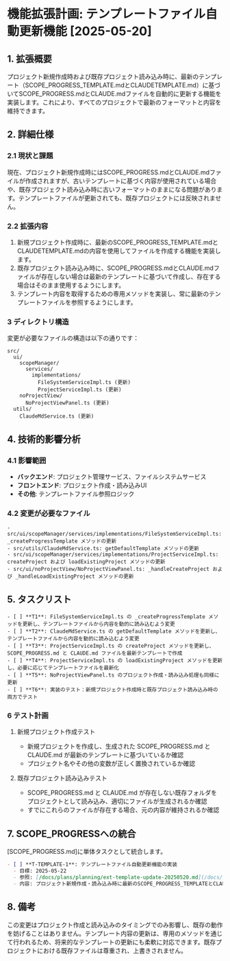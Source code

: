 # 機能拡張計画: テンプレートファイル自動更新機能 [2025-05-20]

## 1. 拡張概要

プロジェクト新規作成時および既存プロジェクト読み込み時に、最新のテンプレート（SCOPE_PROGRESS_TEMPLATE.mdとCLAUDETEMPLATE.md）に基づいてSCOPE_PROGRESS.mdとCLAUDE.mdファイルを自動的に更新する機能を実装します。これにより、すべてのプロジェクトで最新のフォーマットと内容を維持できます。

## 2. 詳細仕様

### 2.1 現状と課題

現在、プロジェクト新規作成時にはSCOPE_PROGRESS.mdとCLAUDE.mdファイルが作成されますが、古いテンプレートに基づく内容が使用されている場合や、既存プロジェクト読み込み時に古いフォーマットのままになる問題があります。テンプレートファイルが更新されても、既存プロジェクトには反映されません。

### 2.2 拡張内容

1. 新規プロジェクト作成時に、最新のSCOPE_PROGRESS_TEMPLATE.mdとCLAUDETEMPLATE.mdの内容を使用してファイルを作成する機能を実装します。
2. 既存プロジェクト読み込み時に、SCOPE_PROGRESS.mdとCLAUDE.mdファイルが存在しない場合は最新のテンプレートに基づいて作成し、存在する場合はそのまま使用するようにします。
3. テンプレート内容を取得するための専用メソッドを実装し、常に最新のテンプレートファイルを参照するようにします。

### 3 ディレクトリ構造

変更が必要なファイルの構造は以下の通りです：

```
src/
  ui/
    scopeManager/
      services/
        implementations/
          FileSystemServiceImpl.ts (更新)
          ProjectServiceImpl.ts (更新)
    noProjectView/
      NoProjectViewPanel.ts (更新)
  utils/
    ClaudeMdService.ts (更新)
```

## 4. 技術的影響分析

### 4.1 影響範囲

- **バックエンド**: プロジェクト管理サービス、ファイルシステムサービス
- **フロントエンド**: プロジェクト作成・読み込みUI
- **その他**: テンプレートファイル参照ロジック

### 4.2 変更が必要なファイル

```
- src/ui/scopeManager/services/implementations/FileSystemServiceImpl.ts: _createProgressTemplate メソッドの更新
- src/utils/ClaudeMdService.ts: getDefaultTemplate メソッドの更新
- src/ui/scopeManager/services/implementations/ProjectServiceImpl.ts: createProject および loadExistingProject メソッドの更新
- src/ui/noProjectView/NoProjectViewPanel.ts: _handleCreateProject および _handleLoadExistingProject メソッドの更新
```

## 5. タスクリスト

```
- [ ] **T1**: FileSystemServiceImpl.ts の _createProgressTemplate メソッドを更新し、テンプレートファイルから内容を動的に読み込むよう変更
- [ ] **T2**: ClaudeMdService.ts の getDefaultTemplate メソッドを更新し、テンプレートファイルから内容を動的に読み込むよう変更
- [ ] **T3**: ProjectServiceImpl.ts の createProject メソッドを更新し、SCOPE_PROGRESS.md と CLAUDE.md ファイルを最新テンプレートで作成
- [ ] **T4**: ProjectServiceImpl.ts の loadExistingProject メソッドを更新し、必要に応じてテンプレートファイルを最新化
- [ ] **T5**: NoProjectViewPanel.ts のプロジェクト作成・読み込み処理も同様に更新
- [ ] **T6**: 実装のテスト：新規プロジェクト作成時と既存プロジェクト読み込み時の両方でテスト
```

### 6 テスト計画

1. 新規プロジェクト作成テスト
   - 新規プロジェクトを作成し、生成された SCOPE_PROGRESS.md と CLAUDE.md が最新のテンプレートに基づいているか確認
   - プロジェクト名やその他の変数が正しく置換されているか確認

2. 既存プロジェクト読み込みテスト
   - SCOPE_PROGRESS.md と CLAUDE.md が存在しない既存フォルダをプロジェクトとして読み込み、適切にファイルが生成されるか確認
   - すでにこれらのファイルが存在する場合、元の内容が維持されるか確認

## 7. SCOPE_PROGRESSへの統合

[SCOPE_PROGRESS.md]に単体タスクとして統合します。

```markdown
- [ ] **T-TEMPLATE-1**: テンプレートファイル自動更新機能の実装
  - 目標: 2025-05-22
  - 参照: [/docs/plans/planning/ext-template-update-20250520.md](/docs/plans/planning/ext-template-update-20250520.md)
  - 内容: プロジェクト新規作成・読み込み時に最新のSCOPE_PROGRESS_TEMPLATEとCLAUDETEMPLATEに基づいてファイルを更新する機能を実装
```

## 8. 備考

この変更はプロジェクト作成と読み込みのタイミングでのみ影響し、既存の動作を妨げることはありません。テンプレート内容の更新は、専用のメソッドを通じて行われるため、将来的なテンプレートの更新にも柔軟に対応できます。既存プロジェクトにおける既存ファイルは尊重され、上書きされません。